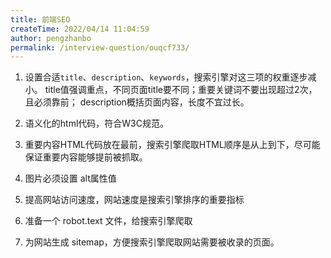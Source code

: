 ```yaml
---
title: 前端SEO
createTime: 2022/04/14 11:04:59
author: pengzhanbo
permalink: /interview-question/ouqcf733/
---
```


1. 设置合适`title`、`description`、`keywords`，搜索引擎对这三项的权重逐步减小。
   title值强调重点，不同页面title要不同；重要关键词不要出现超过2次，且必须靠前；
   description概括页面内容，长度不宜过长。

2. 语义化的html代码，符合W3C规范。

3. 重要内容HTML代码放在最前，搜索引擎爬取HTML顺序是从上到下，尽可能保证重要内容能够提前被抓取。

4. 图片必须设置 alt属性值

5. 提高网站访问速度，网站速度是搜索引擎排序的重要指标

6. 准备一个 robot.text 文件，给搜索引擎爬取

7. 为网站生成 sitemap，方便搜索引擎爬取网站需要被收录的页面。

